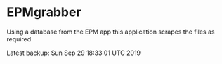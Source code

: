 # EPMgrabber
Using a database from the EPM app this application scrapes the files as required


Latest backup: Sun Sep 29 18:33:01 UTC 2019
